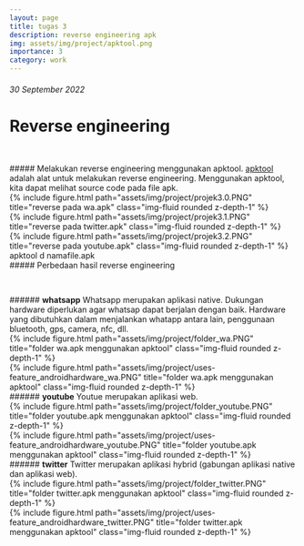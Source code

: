 ```yaml
---
layout: page
title: tugas 3
description: reverse engineering apk
img: assets/img/project/apktool.png
importance: 3
category: work
---
```


###### 30 September 2022
# Reverse engineering

<pre >

</pre >

##### Melakukan reverse engineering menggunakan apktool.
 <a href="https://github.com/iBotPeaches/Apktool" target="_blank">apktool</a> adalah alat untuk melakukan reverse engineering. Menggunakan apktool, kita dapat melihat source code pada file apk.


<div class="row">
    <div class="col-sm mt-3 mt-md-0">
        {% include figure.html path="assets/img/project/projek3.0.PNG" title="reverse pada wa.apk" class="img-fluid rounded z-depth-1" %}
    </div>
</div>

<div class="row">
    <div class="col-sm mt-3 mt-md-0">
        {% include figure.html path="assets/img/project/projek3.1.PNG" title="reverse pada twitter.apk" class="img-fluid rounded z-depth-1" %}
    </div>
</div>

<div class="row">
    <div class="col-sm mt-3 mt-md-0">
        {% include figure.html path="assets/img/project/projek3.2.PNG" title="reverse pada youtube.apk" class="img-fluid rounded z-depth-1" %}
    </div>
</div>


<div class="caption">
    apktool d namafile.apk
</div>


##### Perbedaan hasil reverse engineering

<pre >

</pre >

###### <b>whatsapp</b>
Whatsapp merupakan aplikasi native. Dukungan hardware diperlukan agar whatsap dapat berjalan dengan baik. Hardware yang dibutuhkan dalam menjalankan whatapp antara lain, penggunaan bluetooth, gps, camera, nfc, dll.
<div class="row">
    <div class="col-sm mt-3 mt-md-0">
        {% include figure.html path="assets/img/project/folder_wa.PNG" title="folder wa.apk menggunakan apktool" class="img-fluid rounded z-depth-1" %}
    </div>

     <div class="col-sm mt-3 mt-md-0">
        {% include figure.html path="assets/img/project/uses-feature_androidhardware_wa.PNG" title="folder wa.apk menggunakan apktool" class="img-fluid rounded z-depth-1" %}
    </div>

 </div>

###### <b>youtube</b>
Youtue merupakan aplikasi web.

<div class="row">
    <div class="col-sm mt-3 mt-md-0">
         {% include figure.html path="assets/img/project/folder_youtube.PNG" title="folder youtube.apk menggunakan apktool" class="img-fluid rounded z-depth-1" %}
     </div>

     <div class="col-sm mt-3 mt-md-0">
         {% include figure.html path="assets/img/project/uses-feature_androidhardware_youtube.PNG" title="folder youtube.apk menggunakan apktool" class="img-fluid rounded z-depth-1" %}
    </div>
 </div>

###### <b>twitter</b>
Twitter merupakan aplikasi hybrid (gabungan aplikasi native dan aplikasi web).

<div class="row">
    <div class="col-sm mt-3 mt-md-0">
        {% include figure.html path="assets/img/project/folder_twitter.PNG" title="folder twitter.apk menggunakan apktool" class="img-fluid rounded z-depth-1" %}
     </div>

     <div class="col-sm mt-3 mt-md-0">
        {% include figure.html path="assets/img/project/uses-feature_androidhardware_twitter.PNG" title="folder twitter.apk menggunakan apktool" class="img-fluid rounded z-depth-1" %}
     </div>
</div>